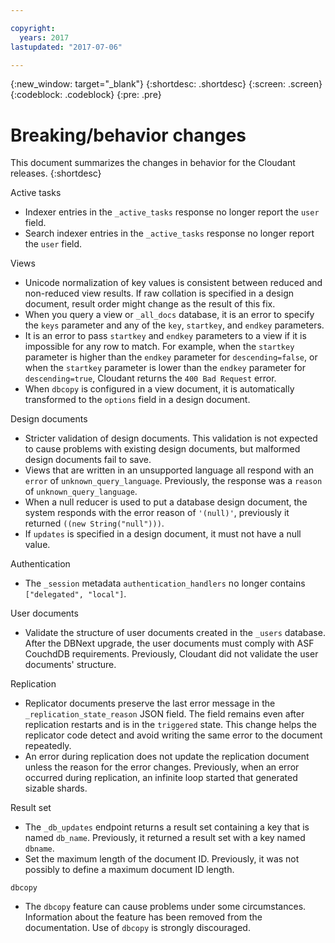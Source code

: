 ```yaml
---

copyright:
  years: 2017
lastupdated: "2017-07-06"

---
```


{:new_window: target="_blank"}
{:shortdesc: .shortdesc}
{:screen: .screen}
{:codeblock: .codeblock}
{:pre: .pre}

<!-- Acrolinx: 2017-07-12 -->

# Breaking/behavior changes

This document summarizes the changes in behavior for the Cloudant releases. 
{:shortdesc}


Active tasks

-   Indexer entries in the `_active_tasks` response no longer report the `user` field.
-   Search indexer entries in the `_active_tasks` response no longer report the `user` field.

Views

-   Unicode normalization of key values is consistent between reduced and non-reduced view results. If raw collation is specified in a design document, result order might change as the result of this fix.
-   When you query a view or `_all_docs` database, it is an error to specify the `keys` parameter and any of the `key`, `startkey`, and `endkey` parameters.
-   It is an error to pass `startkey` and `endkey` parameters to a view if it is impossible for any row to match. For example, when the `startkey` parameter is higher than the `endkey` parameter for `descending=false`, or when the `startkey` parameter is lower than the `endkey` parameter for `descending=true`, Cloudant returns the `400 Bad Request` error.
-   When `dbcopy` is configured in a view document, it is automatically transformed to the `options` field in a design document. 

Design documents

-   Stricter validation of design documents. This validation is not expected to cause problems with existing design documents, but malformed design documents fail to save.
-   Views that are written in an unsupported language all respond with an `error` of `unknown_query_language`. Previously, the response was a `reason` of `unknown_query_language`.
-   When a null reducer is used to put a database design document, the system responds with the error reason of `'(null)'`, previously it returned `((new String("null")))`.
-   If `updates` is specified in a design document, it must not have a null value.

Authentication

-   The `_session` metadata `authentication_handlers` no longer contains `["delegated", "local"]`.

User documents

-   Validate the structure of user documents created in the `_users` database. After the DBNext upgrade, the user documents must comply with ASF CouchdDB requirements. Previously, Cloudant did not validate the user documents' structure. 

Replication 

-   Replicator documents preserve the last error message in the `_replication_state_reason` JSON field. The field remains even after replication restarts and is in the `triggered` state. This change helps the replicator code detect and avoid writing the same error to the document repeatedly.
-   An error during replication does not update the replication document unless the reason for the error changes. Previously, when an error occurred during replication, an infinite loop started that generated sizable shards.  

Result set

-   The `_db_updates` endpoint returns a result set containing a key that is named  `db_name`. Previously, it returned a result set with a key named `dbname`.
-   Set the maximum length of the document ID. Previously, it was not possibly to define a maximum document ID length.

`dbcopy`

- The `dbcopy` feature can cause problems under some circumstances.
  Information about the feature has been removed from the documentation.
  Use of `dbcopy` is strongly discouraged.
